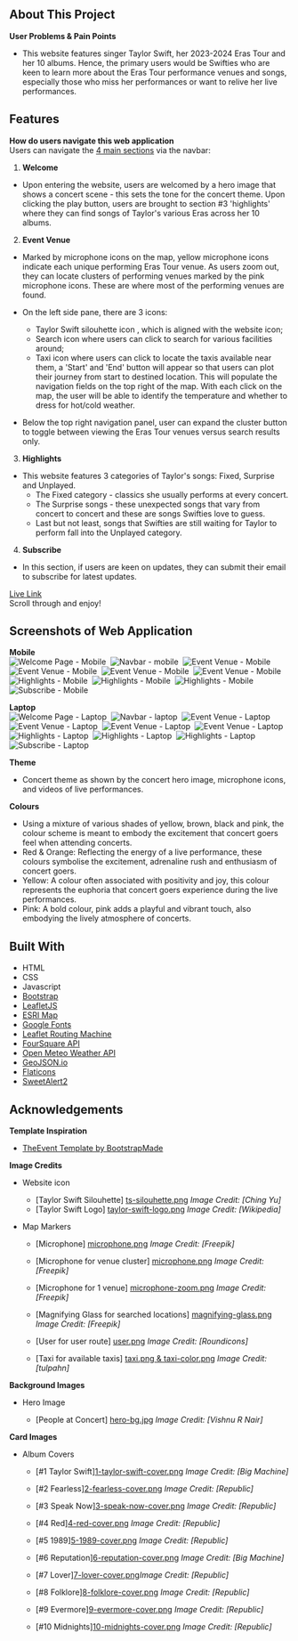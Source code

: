 ## About This Project
**User Problems & Pain Points**
* This website features singer Taylor Swift, her 2023-2024 Eras Tour and her 10 albums. Hence, the primary users would be Swifties who are keen to learn more about the Eras Tour performance venues and songs, especially those who miss her performances or want to relive her live performances.

## Features
**How do users navigate this web application**\
Users can navigate the <u>4 main sections</u> via the navbar:
1. **Welcome**
- Upon entering the website, users are welcomed by a hero image that shows a concert scene - this sets the tone for the concert theme. Upon clicking the play button, users are brought to section #3 'highlights' where they can find songs of Taylor's various Eras across her 10 albums.

2. **Event Venue**
- Marked by microphone icons on the map, yellow microphone icons indicate each unique performing Eras Tour venue. 
As users zoom out, they can locate clusters of performing venues marked by the pink microphone icons. These are where most of the performing venues are found.

- On the left side pane, there are 3 icons: 
   * Taylor Swift silouhette icon , which is aligned with the website icon;
   * Search icon where users can click to search for various facilities around; 
   * Taxi icon where users can click to locate the taxis available near them, a 'Start' and 'End' button will appear so that users can plot their journey from start to destined location. This will populate the navigation fields on the top right of the map. With each click on the map, the user will be able to identify the temperature and whether to dress for hot/cold weather.
   
- Below the top right navigation panel, user can expand the cluster button to toggle between viewing the Eras Tour venues versus search results only.


3. **Highlights**
- This website features 3 categories of Taylor's songs: Fixed, Surprise and Unplayed.
    * The Fixed category - classics she usually performs at every concert.
    * The Surprise songs - these unexpected songs that vary from concert to concert and these are songs Swifties love to guess.
    * Last but not least, songs that Swifties are still waiting for Taylor to perform fall into the Unplayed category.

4. **Subscribe**
- In this section, if users are keen on updates, they can submit their email to subscribe for latest updates.
    
[Live Link](https://eras-tour-event-website.netlify.app/)\
Scroll through and enjoy!

## Screenshots of Web Application
**Mobile**\
![Welcome Page - Mobile](assets/img/screen-shots/mobile/1.%20mobile-welcome.png)&nbsp;
![Navbar - mobile](assets/img/screen-shots/mobile/2.%20mobile-navbar.png)&nbsp;
![Event Venue - Mobile](assets/img/screen-shots/mobile/3.%20mobile-event-venue-venue-markers.png)&nbsp;
![Event Venue - Mobile](assets/img/screen-shots/mobile/3.%20mobile-event-venue-user-route-taxi-weather.png)&nbsp;
![Event Venue - Mobile](assets/img/screen-shots/mobile/3.%20mobile-event-venue-search-location-function.png)&nbsp;
![Event Venue - Mobile](assets/img/screen-shots/mobile/3.%20mobile-event-venue-search-location-result.png)&nbsp;
![Highlights - Mobile](assets/img/screen-shots/mobile/4.%20mobile-highlights.png)&nbsp;
![Highlights - Mobile](assets/img/screen-shots/mobile/4.%20mobile-highlights-songs.png)&nbsp;
![Highlights - Mobile](assets/img/screen-shots/mobile/4.%20mobile-highlights-songs-videos.png)&nbsp;
![Subscribe - Mobile](assets/img/screen-shots/mobile/5.%20mobile-subscribe.png)&nbsp;
   
    
**Laptop**\
![Welcome Page - Laptop](assets/img/screen-shots/laptop/1.%20laptop-welcome.png)&nbsp;
![Navbar - laptop](assets/img/screen-shots/laptop/2.%20laptop-navbar.png)&nbsp;
![Event Venue - Laptop](assets/img/screen-shots/laptop/3.%20laptop-event-venue-venue-markers.png)&nbsp;
![Event Venue - Laptop](assets/img/screen-shots/laptop/3.%20laptop-event-venue-user-route-taxi-weather.png)&nbsp;
![Event Venue - Laptop](assets/img/screen-shots/laptop/3.%20laptop-event-venue-search-location-function.png)&nbsp;
![Event Venue - Laptop](assets/img/screen-shots/laptop/3.%20laptop-event-venue-search-location-result.png)&nbsp;
![Highlights - Laptop](assets/img/screen-shots/laptop/4.%20laptop-highlights.png)&nbsp;
![Highlights - Laptop](assets/img/screen-shots/laptop/4.%20laptop-highlights-songs.png)&nbsp;
![Highlights - Laptop](assets/img/screen-shots/laptop/4.%20laptop-highlights-songs-videos.png)&nbsp;
![Subscribe - Laptop](assets/img/screen-shots/laptop/5.%20laptop-subscribe.png)&nbsp;

**Theme**
* Concert theme as shown by the concert hero image, microphone icons, and videos of live performances.

**Colours**
* Using a mixture of various shades of yellow, brown, black and pink, the colour scheme is meant to embody the excitement that concert goers feel when attending concerts. 
* Red & Orange: Reflecting the energy of a live performance, these colours symbolise the excitement, adrenaline rush and enthusiasm of concert goers. 
* Yellow: A colour often associated with positivity and joy, this colour represents the euphoria that concert goers experience during the live performances.
* Pink: A bold colour, pink adds a playful and vibrant touch, also embodying the lively atmosphere of concerts.

## Built With
* HTML
* CSS
* Javascript
* [Bootstrap](https://getbootstrap.com)
* [LeafletJS](https://leafletjs.com/) 
* [ESRI Map](https://www.arcgis.com/home/item.html?id=974d45be315c4c87b2ac32be59af9a0b) 
* [Google Fonts](https://fonts.googleapis.com)
* [Leaflet Routing Machine](https://www.liedman.net/leaflet-routing-machine/)
* [FourSquare API](https://foursquare.com/developers/home)
* [Open Meteo Weather API](https://open-meteo.com/)
* [GeoJSON.io](https://geojson.io/)
* [Flaticons](https://www.flaticon.com/)
* [SweetAlert2](https://sweetalert2.github.io/)



## Acknowledgements
**Template Inspiration**
* [TheEvent Template by BootstrapMade](https://bootstrapmade.com/theevent-conference-event-bootstrap-template/)

**Image Credits**
- Website icon

    - [Taylor Swift Silouhette] [ts-silouhette.png](https://www.pngitem.com/middle/Jwixmm_transparent-tumblr-clipart-black-and-white-taylor-swift/) *Image Credit: [Ching Yu]*
    - [Taylor Swift Logo] [taylor-swift-logo.png](https://en.wikipedia.org/wiki/Red_(Taylor%27s_Version)) *Image Credit: [Wikipedia]*
    

- Map Markers

    - [Microphone] [microphone.png](https://www.flaticon.com/free-icons/microphone) *Image Credit: [Freepik]*

    - [Microphone for venue cluster] [microphone.png](https://www.flaticon.com/free-icons/microphone) *Image Credit: [Freepik]*

    - [Microphone for 1 venue] [microphone-zoom.png](https://www.flaticon.com/free-icons/microphone) *Image Credit: [Freepik]*

    - [Magnifying Glass for searched locations] [magnifying-glass.png](https://www.flaticon.com/free-icons/magnifying-glass) *Image Credit: [Freepik]*

    - [User for user route] [user.png](https://www.flaticon.com/free-icons/personal) *Image Credit: [Roundicons]*

    - [Taxi for available taxis] [taxi.png & taxi-color.png](https://www.flaticon.com/free-icons/taxi) *Image Credit: [tulpahn]*

**Background Images**
- Hero Image

    - [People at Concert] [hero-bg.jpg](https://www.pexels.com/photo/people-at-concert-1105666/) *Image Credit: [Vishnu R Nair]*

**Card Images**
- Album Covers

    - [#1 Taylor Swift][1-taylor-swift-cover.png](https://en.wikipedia.org/wiki/Taylor_Swift_(album)) *Image Credit: [Big Machine]*

    - [#2 Fearless][2-fearless-cover.png](https://en.wikipedia.org/wiki/Fearless_(Taylor%27s_Version)) *Image Credit: [Republic]*

    - [#3 Speak Now][3-speak-now-cover.png](https://en.wikipedia.org/wiki/Speak_Now_(Taylor%27s_Version)) *Image Credit: [Republic]*

    - [#4 Red][4-red-cover.png](https://en.wikipedia.org/wiki/Red_(Taylor%27s_Version)) *Image Credit: [Republic]*

    - [#5 1989][5-1989-cover.png](https://en.wikipedia.org/wiki/1989_(Taylor%27s_Version)) *Image Credit: [Republic]*

    - [#6 Reputation][6-reputation-cover.png](https://en.wikipedia.org/wiki/Reputation_(album)) *Image Credit: [Big Machine]*

    - [#7 Lover][7-lover-cover.png](https://en.wikipedia.org/wiki/Lover_(album))*Image Credit: [Republic]*

    - [#8 Folklore][8-folklore-cover.png](https://en.wikipedia.org/wiki/Folklore_(Taylor_Swift_album)) *Image Credit: [Republic]*

    - [#9 Evermore][9-evermore-cover.png](https://en.wikipedia.org/wiki/Evermore_(Taylor_Swift_album)) *Image Credit: [Republic]*

    - [#10 Midnights][10-midnights-cover.png](https://en.wikipedia.org/wiki/Midnights) *Image Credit: [Republic]*



